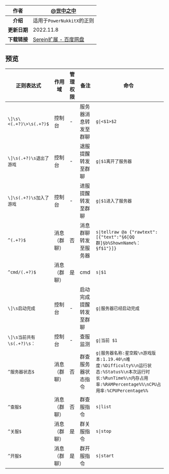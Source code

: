 |     作者     | [@世中之中](http://blogs.szzz666.top)                                             |
| :----------: | --------------------------------------------------------------------------------- |
|   **介绍**   | 适用于`PowerNukkitX`的正则                                                        |
| **更新日期** | 2022.11.8                                                                         |
| **下载链接** | [Serein扩展 - 百度网盘](https://pan.baidu.com/s/1aDcF4ofPpjUIU3jbCMgL5Q?pwd=1234) |

## 预览

| 正则表达式                | 作用域       | 管理权限 | 备注                   | 命令                                                                                                                                                            |
| ------------------------- | ------------ | -------- | ---------------------- | --------------------------------------------------------------------------------------------------------------------------------------------------------------- |
| `\]\s\<(.+?)\>\s(.+?)$`   | 控制台       | -        | 服务器消息转发至群聊   | `g\|<$1>$2`                                                                                                                                                     |
| `\]\s(.+?)\s退出了游戏`   | 控制台       | -        | 退服提醒转发至群聊     | `g\|$1离开了服务器`                                                                                                                                             |
| `\]\s(.+?)\s加入了游戏`   | 控制台       | -        | 进服提醒转发至群聊     | `g\|$1进入了服务器`                                                                                                                                             |
| `^(.+?)$`                 | 消息（群聊） | 否       | 消息群聊转发至服务器   | `s\|tellraw @a {"rawtext":[{"text":"§6[QQ群]§b%ShownName%： §f$1"}]}`                                                                                           |
| `^cmd/(.+?)$`             | 消息（群聊） | 是       | cmd                    | `s\|$1`                                                                                                                                                         |
| `\]\s启动完成`            | 控制台       | -        | 启动完成提醒转发至群聊 | `g\|服务器已经启动完成`                                                                                                                                         |
| `\]\s当前共有\s(.+?)\s：` | 控制台       | -        | 查服监测               | `g\|当前 $1`                                                                                                                                                    |
| `^服务器状态$`            | 消息（群聊） | 否       | 群查服务器状态指令     | `g\|服务器名称:星空殿\n游戏版本:1.19.40\n难度:%Difficulty%\n运行状态:%Status%\n本次运行时长:%RunTime%\n内存占用率:%RAMPercentage%%\nCPU占用率:%CPUPercentage%%` |
| `^查服$`                  | 消息（群聊） | 否       | 群查服指令             | `s\|list`                                                                                                                                                       |
| `^关服$`                  | 消息（群聊） | 是       | 群关服指令             | `s\|stop`                                                                                                                                                       |
| `^开服$`                  | 消息（群聊） | 是       | 群开服指令             | `s\|start`                                                                                                                                                      |
